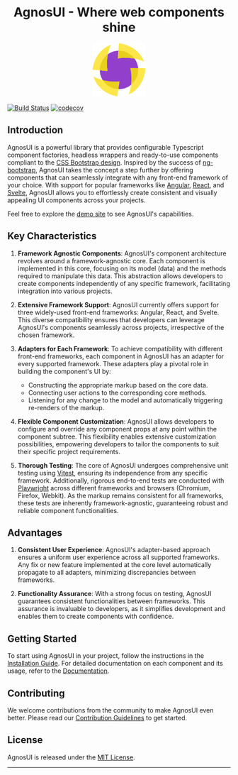 <h1 align="center">AgnosUI - Where web components shine</h1>

<p align="center">
  <img src="demo/static/agnosui-logo.svg" alt="angular-logo" width="120px" height="120px"/>
</p>

[![Build Status](https://github.com/AmadeusITGroup/AgnosUI/workflows/ci/badge.svg?branch=main)](https://github.com/AmadeusITGroup/AgnosUI/actions)
[![codecov](https://codecov.io/gh/AmadeusITGroup/AgnosUI/branch/main/graph/badge.svg)](https://codecov.io/gh/AmadeusITGroup/AgnosUI)

## Introduction

AgnosUI is a powerful library that provides configurable Typescript component factories, headless wrappers and ready-to-use components compliant to the [CSS Bootstrap design](https://getbootstrap.com/). Inspired by the success of [ng-bootstrap](https://ng-bootstrap.github.io/), AgnosUI takes the concept a step further by offering components that can seamlessly integrate with any front-end framework of your choice. With support for popular frameworks like [Angular](https://angular.io/), [React](https://react.dev/), and [Svelte](https://svelte.dev/), AgnosUI allows you to effortlessly create consistent and visually appealing UI components across your projects.

Feel free to explore the [demo site](https://amadeusitgroup.github.io/AgnosUI/latest/) to see AgnosUI's capabilities.

## Key Characteristics

1. **Framework Agnostic Components**: AgnosUI's component architecture revolves around a framework-agnostic core. Each component is implemented in this core, focusing on its model (data) and the methods required to manipulate this data. This abstraction allows developers to create components independently of any specific framework, facilitating integration into various projects.

2. **Extensive Framework Support**: AgnosUI currently offers support for three widely-used front-end frameworks: Angular, React, and Svelte. This diverse compatibility ensures that developers can leverage AgnosUI's components seamlessly across projects, irrespective of the chosen framework.

3. **Adapters for Each Framework**: To achieve compatibility with different front-end frameworks, each component in AgnosUI has an adapter for every supported framework. These adapters play a pivotal role in building the component's UI by:

   - Constructing the appropriate markup based on the core data.
   - Connecting user actions to the corresponding core methods.
   - Listening for any change to the model and automatically triggering re-renders of the markup.

4. **Flexible Component Customization**: AgnosUI allows developers to configure and override any component props at any point within the component subtree. This flexibility enables extensive customization possibilities, empowering developers to tailor the components to suit their specific project requirements.

5. **Thorough Testing**: The core of AgnosUI undergoes comprehensive unit testing using [Vitest](https://vitest.dev/), ensuring its independence from any specific framework. Additionally, rigorous end-to-end tests are conducted with [Playwright](https://playwright.dev/) across different frameworks and browsers (Chromium, Firefox, Webkit). As the markup remains consistent for all frameworks, these tests are inherently framework-agnostic, guaranteeing robust and reliable component functionalities.

## Advantages

1. **Consistent User Experience**: AgnosUI's adapter-based approach ensures a uniform user experience across all supported frameworks. Any fix or new feature implemented at the core level automatically propagate to all adapters, minimizing discrepancies between frameworks.

2. **Functionality Assurance**: With a strong focus on testing, AgnosUI guarantees consistent functionalities between frameworks. This assurance is invaluable to developers, as it simplifies development and enables them to create components with confidence.

## Getting Started

To start using AgnosUI in your project, follow the instructions in the [Installation Guide](INSTALLATION.md). For detailed documentation on each component and its usage, refer to the [Documentation](https://amadeusitgroup.github.io/AgnosUI/latest/).

## Contributing

We welcome contributions from the community to make AgnosUI even better. Please read our [Contribution Guidelines](CONTRIBUTING.md) to get started.

## License

AgnosUI is released under the [MIT License](LICENSE).

---
